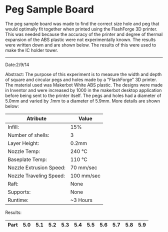<font size="6">Peg Sample Board</font>
------------------------------------------------------------------------------------------------------------------
The peg sample board was made to find the correct size hole and peg that would optimally fit together when printed 
using the FlashForge 3D printer.  This was needed because the accuracy of the printer and degree of thermal expansion
of the ABS plastic were not experimentally known.  The results were written down and are shown below.  The results of this 
were used to make the IC holder tower.

------------------------------------------------------------------------------------------------------------------
Date:2/9/14

Abstract:
The purpose of this experiment is to measure the width and depth of square and circular pegs and holes made by a "FlashForge"
3D printer.  The material used was Makerbot White ABS plastic.  The designs were made in Inventor and were increased by 1000
in the makerbot desktop application before being sent to the printer itself.  The pegs and holes had a diameter of 5.0mm and 
varied by .1mm to a diameter of 5.9mm.  More details are shown below:

Atribute | Value             
------------------------|--------
Infill: | 15%
Number of shells: | 3
Layer Height: | 0.2mm
Nozzle Temp: | 240 °C
Baseplate Temp: | 110 °C
Nozzle Extrusion Speed: | 70 mm/sec
Nozzle Traveling Speed: | 100 mm/sec
Raft: | None
Supports: | None
Runtime: | ~3 Hours



Results:

Part | 5.0|5.1|5.2|5.3|5.4|5.5|5.6|5.7|5.8|5.9|             
-----|----|---|---|---|---|---|---|---|---|---|

